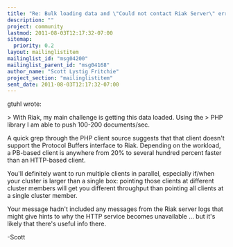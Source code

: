 ```yaml
---
title: "Re: Bulk loading data and \"Could not contact Riak Server\" error"
description: ""
project: community
lastmod: 2011-08-03T12:17:32-07:00
sitemap:
  priority: 0.2
layout: mailinglistitem
mailinglist_id: "msg04200"
mailinglist_parent_id: "msg04168"
author_name: "Scott Lystig Fritchie"
project_section: "mailinglistitem"
sent_date: 2011-08-03T12:17:32-07:00
---
```



gtuhl  wrote:

 &gt; With Riak, my main challenge is getting this data loaded. Using the
 &gt; PHP library I am able to push 100-200 documents/sec.

A quick grep through the PHP client source suggests that that client
doesn't support the Protocol Buffers interface to Riak. Depending on
the workload, a PB-based client is anywhere from 20% to several hundred
percent faster than an HTTP-based client.

You'll definitely want to run multiple clients in parallel, especially
if/when your cluster is larger than a single box: pointing those clients
at different cluster members will get you different throughput than
pointing all clients at a single cluster member.

Your message hadn't included any messages from the Riak server logs that
might give hints to why the HTTP service becomes unavailable ... but
it's likely that there's useful info there.

-Scott

